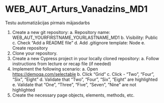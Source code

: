 # WEB_AUT_Arturs_Vanadzins_MD1
Testu automatizācijas pirmais mājasdarbs

1. Create a new git repository:
a. Repository name: WEB_AUT_YOURFIRSTNAME_YOURLASTNAME_MD1
b. Visibility: Public
c. Check “Add a README file”
d. Add .gitignore template: Node
e. Create repository
2. Clone your repository.
3. Create a new Cypress project in your locally cloned repository:
a. Follow instructions from lecture or recap file (if needed)
4. Implement the following scenario:
a. Open https://demoqa.com/selectable
b. Click “Grid”
c. Click - “Two”, “Four”, “Six”, “Eight”
d. Validate that “Two”, “Four”, “Six”, “Eight” are highlighted
e. Validate that “One”, “Three”, “Five”, “Seven”, “Nine” are not highlighted
5. Create the necessary page objects, elements, methods, etc.
